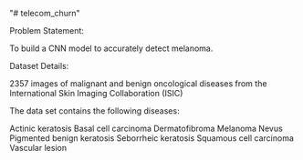 "# telecom_churn" 


Problem Statement: 

To build a CNN model to accurately detect melanoma.

Dataset Details:

2357 images of malignant and benign oncological diseases from the International Skin Imaging Collaboration (ISIC)

The data set contains the following diseases:

Actinic keratosis
Basal cell carcinoma
Dermatofibroma
Melanoma
Nevus
Pigmented benign keratosis
Seborrheic keratosis
Squamous cell carcinoma
Vascular lesion